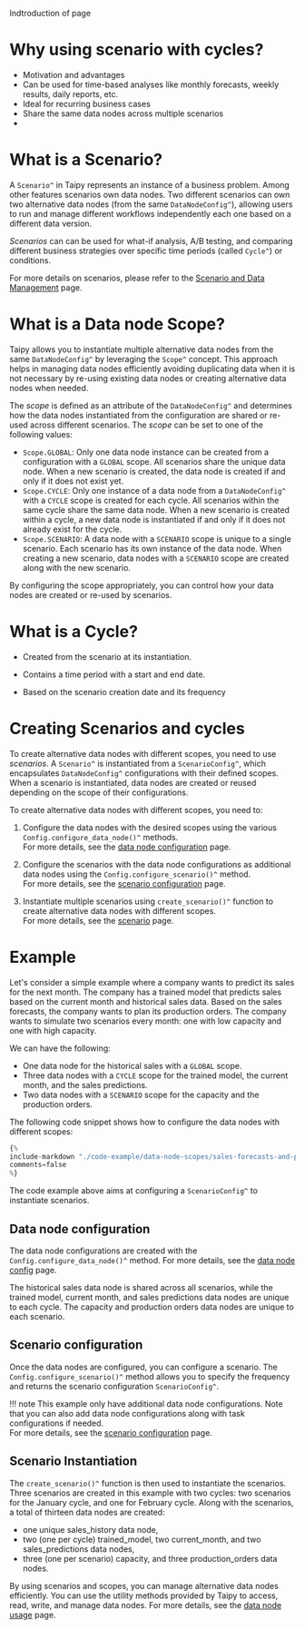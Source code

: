 Indtroduction of page

# Why using scenario with cycles?

- Motivation and advantages
- Can be used for time-based analyses like monthly forecasts, weekly results, daily reports, etc.
- Ideal for recurring business cases
- Share the same data nodes across multiple scenarios
-
# What is a Scenario?
A `Scenario^` in Taipy represents an instance of a business problem. Among other features
scenarios own data nodes. Two different scenarios can own two alternative data nodes (from the
same `DataNodeConfig^`), allowing users to run and manage different workflows independently
each one based on a different data version.

*Scenarios* can can be used for what-if analysis, A/B testing, and comparing
different business strategies over specific time periods (called `Cycle^`) or conditions.

For more details on scenarios, please refer to the
[Scenario and Data Management](../sdm/index.md)
page.

# What is a Data node Scope?

Taipy allows you to instantiate multiple alternative data nodes from the same `DataNodeConfig^`
by leveraging the `Scope^` concept. This approach helps in managing data nodes efficiently
avoiding duplicating data when it is not necessary by re-using existing data nodes or
creating alternative data nodes when needed.

The *scope* is defined as an attribute of the `DataNodeConfig^` and determines how the
data nodes instantiated from the configuration are shared or re-used across different scenarios.
The *scope* can be set to one of the following values:

- `Scope.GLOBAL`: Only one data node instance can be created from a configuration with a `GLOBAL`
    scope. All scenarios share the unique data node. When a new scenario is created, the
    data node is created if and only if it does not exist yet.
- `Scope.CYCLE`: Only one instance of a data node from a `DataNodeConfig^` with a `CYCLE` scope is
    created for each cycle. All scenarios within the same cycle share the same data node. When a
    new scenario is created within a cycle, a new data node is instantiated if and only if it
    does not already exist for the cycle.
- `Scope.SCENARIO`: A data node with a `SCENARIO` scope is unique to a single scenario. Each scenario
    has its own instance of the data node. When creating a new scenario, data nodes with a `SCENARIO`
    scope are created along with the new scenario.

By configuring the scope appropriately, you can control how your data nodes are created or
re-used by scenarios.

# What is a Cycle?

- Created from the scenario at its instantiation.

- Contains a time period with a start and end date.

- Based on the scenario creation date and its frequency

# Creating Scenarios and cycles

To create alternative data nodes with different scopes, you need to use *scenarios*.
A `Scenario^` is instantiated from a `ScenarioConfig^`, which encapsulates `DataNodeConfig^`
configurations with their defined scopes. When a scenario is instantiated, data nodes are created
or reused depending on the scope of their configurations.

To create alternative data nodes with different scopes, you need to:
1. Configure the data nodes with the desired scopes using the various
    `Config.configure_data_node()^` methods.<br>
    For more details, see the [data node configuration](../data-integration/data-node-config.md) page.

2. Configure the scenarios with the data node configurations as additional data nodes using
    the `Config.configure_scenario()^` method.<br>
    For more details, see the [scenario configuration](../sdm/scenario/scenario-config.md)
    page.

3. Instantiate multiple scenarios using `create_scenario()^` function to create alternative
    data nodes with different scopes.<br>
    For more details, see the [scenario](../sdm/scenario/index.md)
    page.

# Example

Let's consider a simple example where a company wants to predict its sales for the next month.
The company has a trained model that predicts sales based on the current month and historical
sales data. Based on the sales forecasts, the company wants to plan its production orders.
The company wants to simulate two scenarios every month: one with low capacity and one with
high capacity.

We can have the following:

- One data node for the historical sales with a `GLOBAL` scope.
- Three data nodes with a `CYCLE` scope for the trained model, the current month, and the sales predictions.
- Two data nodes with a `SCENARIO` scope for the capacity and the production orders.

The following code snippet shows how to configure the data nodes with different scopes:

```python linenums="1"
{%
include-markdown "./code-example/data-node-scopes/sales-forecasts-and-prod-orders.py"
comments=false
%}
```

The code example above aims at configuring a `ScenarioConfig^` to instantiate scenarios.

## Data node configuration

The data node configurations are created with the `Config.configure_data_node()^` method.
For more details, see the [data node config](../data-integration/data-node-config.md) page.

The historical sales data node is shared across all scenarios, while the
trained model, current month, and sales predictions data nodes are unique to each cycle.
The capacity and production orders data nodes are unique to each scenario.

## Scenario configuration

Once the data nodes are configured, you can configure a scenario. The `Config.configure_scenario()^`
method allows you to specify the frequency and returns the scenario configuration `ScenarioConfig^`.

!!! note
    This example only have additional data node configurations. Note that you can also
    add data node configurations along with task configurations if needed.<br>
    For more details, see the [scenario configuration](../sdm/scenario/scenario-config.md)
    page.

## Scenario Instantiation

The `create_scenario()^` function is then used to instantiate the scenarios. Three scenarios are
created in this example with two cycles: two scenarios for the January cycle, and one for February cycle.
Along with the scenarios, a total of thirteen data nodes are created:
- one unique sales_history data node,
- two (one per cycle) trained_model, two current_month, and two sales_predictions data nodes,
- three (one per scenario) capacity, and three production_orders data nodes.

By using scenarios and scopes, you can manage alternative data nodes efficiently. You can use
the utility methods provided by Taipy to access, read, write, and manage data nodes.
For more details, see the [data node usage](../data-integration/data-node-usage.md) page.
